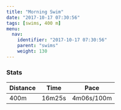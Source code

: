 ```yaml
---
title: "Morning Swim"
date: "2017-10-17 07:30:56"
tags: [swims, 400 m]
menu:
  nav:
    identifier: "2017-10-17 07:30:56"
    parent: "swims"
    weight: 130
---
```


### Stats

| Distance | Time | Pace |
|----------|------|------|
|400m|16m25s|4m06s/100m|

